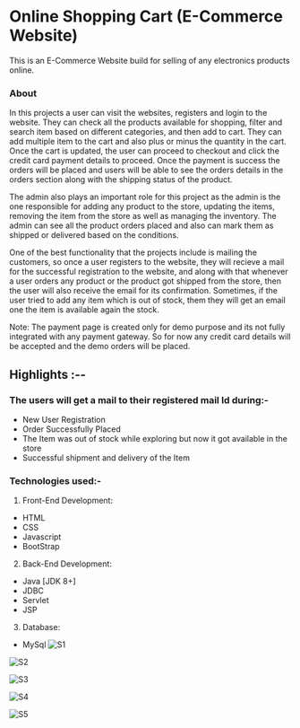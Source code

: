 # Online Shopping Cart (E-Commerce Website)
This is an E-Commerce Website build for selling of any electronics products online.

### About

In this projects a user can visit the websites, registers and login to the website. They can check all the products available for shopping, filter and search item based on different categories, and then add to cart. They can add multiple item to the cart and also plus or minus the quantity in the cart. Once the cart is updated, the user can proceed to checkout and click the credit card payment details to proceed. Once the payment is success the orders will be placed and users will be able to see the orders details in the orders section along with the shipping status of the product.

The admin also plays an important role for this project as the admin is the one responsible for adding any product to the store, updating the items, removing the item from the store as well as managing the inventory. The admin can see all the product orders placed and also can mark them as shipped or delivered based on the conditions.

One of the best functionality that the projects include is mailing the customers, so once a user registers to the website, they will recieve a mail for the successful registration to the website, and along with that whenever a user orders any product or the product got shipped from the store, then the user will also receive the email for its confirmation.
Sometimes, if the user tried to add any item which is out of stock, them they will get an email one the item is available again the stock.

Note: The payment page is created only for demo purpose and its not fully integrated with any payment gateway. So for now any credit card details will be accepted and the demo orders will be placed.

## Highlights :--

### The users will get a mail to their registered mail Id during:-
- New User Registration
- Order Successfully Placed
- The Item was out of stock while exploring but now it got available in the store
- Successful shipment and delivery of the Item

### Technologies used:-
1. Front-End Development:
- HTML
- CSS
- Javascript
- BootStrap

2. Back-End Development:
- Java [JDK 8+]
- JDBC
- Servlet
- JSP

3. Database:
- MySql
![S1](https://github.com/anmolkamble7/Electro_Mart/assets/157481921/cdb7ad84-0019-41b0-ada4-739853d4cd6c)

![S2](https://github.com/anmolkamble7/Electro_Mart/assets/157481921/cac98965-ebc0-4b4f-9e36-f37e74ffbb68)

![S3](https://github.com/anmolkamble7/Electro_Mart/assets/157481921/3a88c77c-e5f0-480c-b3ad-aa63fe0484d1)

![S4](https://github.com/anmolkamble7/Electro_Mart/assets/157481921/a82d7d1d-90c1-45dd-be3c-4be04e8b2042)

![S5](https://github.com/anmolkamble7/Electro_Mart/assets/157481921/5fdd637b-3954-4527-a352-1c83de23933c)






